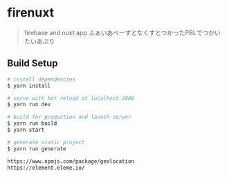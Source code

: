 # firenuxt

> firebase and nuxt app
ふぁいあべーすとなくすとつかったPBLでつかいたいあぷり

## Build Setup

``` bash
# install dependencies
$ yarn install

# serve with hot reload at localhost:3000
$ yarn run dev

# build for production and launch server
$ yarn run build
$ yarn start

# generate static project
$ yarn run generate

https://www.npmjs.com/package/geolocation
https://element.eleme.io/
```

